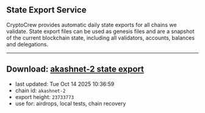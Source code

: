 ## State Export Service
CryptoCrew provides automatic daily state exports for all chains we validate. State export files can be used as genesis files and are a snapshot of the current blockchain state, including all validators, accounts, balances and delegations.

---
**Download: [akashnet-2 state export](https://dl-eu2.ccvalidators.com/SERVICE/akash/akashnet-2_export_23733773.json)**
---

- last updated: Tue Oct 14 2025 10:36:59
- chain id: `akashnet-2`
- export height: `23733773`
- use for: airdrops, local tests, chain recovery
